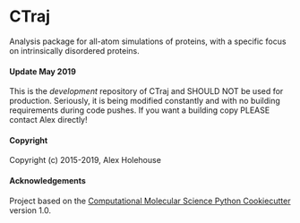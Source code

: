 CTraj
==============================
Analysis package for all-atom simulations of proteins, with a specific focus on intrinsically disordered proteins.

#### Update May 2019
This is the *development* repository of CTraj and SHOULD NOT be used for production. Seriously, it is being modified constantly and with no building requirements during code pushes. If you want a building copy PLEASE contact Alex directly!

#### Copyright

Copyright (c) 2015-2019, Alex Holehouse


#### Acknowledgements
 
Project based on the 
[Computational Molecular Science Python Cookiecutter](https://github.com/molssi/cookiecutter-cms) version 1.0.
